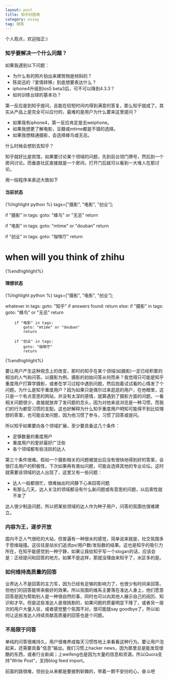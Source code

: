 ```yaml
---
layout: post
title: 知乎的困境
category: essay
tag: 随笔
---
```


个人观点，欢迎指正:)

### 知乎要解决一个什么问题？

如果我遇到以下问题：

* 为什么有的照片拍出来建筑物是倾斜的？
* 陈奕迅的『爱情转移』到底想要表达什么？
* iphone4升级到ios5 beta3后，可不可以降到4.3.3？
* 如何训练台球的基本功？

第一反应是到知乎提问，且能在较短时间内得到满意的答复，那么知乎就成了。其实从产品上是完全可以应付的，最难的是用户为什么要来这里提问？

* 如果我有iphone4，第一反应肯定是去weiphone。
* 如果我想更了解电影，豆瓣或mtime都是不错的选择。
* 如果我想精通摄影，会选择蜂鸟或无忌。

什么时候会想到去知乎？

知乎就好比是宾馆，如果要讨论某个领域的问题，先到前台领门牌号，然后到一个房间讨论。而垂直社区直接就是一个房间，打开门后就可以看到一大堆人在那讨论。

用一段程序来表述大致如下

#### 当前状态

{%highlight python %}
tags=["摄影", "电影", "创业"];

if "摄影" in tags:
	goto: "蜂鸟" or "无忌"
	return

if "电影" in tags:
	goto: "mtime" or "douban"
	return

if "创业" in tags:
	goto: "咖啡厅"
	return

# when will you think of zhihu

{%endhighlight%}

#### 理想状态

{%highlight python %}
tags=["摄影", "电影", "创业"];

whatever in tags:
	goto: "知乎"
	if answers found:
		return
	else:
		if "摄影" in tags:
			goto: "蜂鸟" or "无忌"
			return

		if "电影" in tags:
			goto: "mtime" or "douban"
			return

		if "创业" in tags:
			goto: "咖啡厅"
			return

{%endhighlight%}

要让用户产生这种观念上的改变，那时的知乎在某个领域(如摄影)一定已经积累的相当的人气和问答。以摄影为例，摄影的初始问答从何而来？我觉得只可能是知乎重度用户打算学摄影，或者在学习过程中遇到问题，然后抱着试试看的心情发了个问题。为什么是知乎重度用户？因为如果只是偶尔过来逛逛的用户，在他眼里，这只是一个有点意思的网站，并没有太深的感情，就算遇到了摄影方面的问题，一看相关问题很少，直接就放弃了发问题的念头，因为对他来说浏览是一种习惯，而我们的行为都受习惯的支配。这也好解释为什么知乎重度用户明知可能得不到比较理想的答案，也可能会发问题，因为他习惯了参与，习惯了回答或提问。

所以知乎如果要向各个领域扩展，至少要具备这几个条件：

* 足够数量的重度用户
* 重度用户的爱好最好广泛些
* 各个领域都有些活跃的达人

第三个条件很难。假如一个摄影相关的问题被提出后没有很快地得到好的答案，会很打击用户的积极性，下次如果再有类似问题，可能会选择其他的专业论坛。这时就需要该领域的达人出现了，这里又有一些问题：

* 达人一般都很忙，很难抽出时间静下心来回答问题
* 有那么几天，达人关注的领域都没有什么新问题或有意思的问题，以后索性就不来了

达人很少制造问题，所以把某些领域的达人作为种子用户，问答的氛围也很难建立。

### 内容为王，逐步开放

国内不乏人气很旺的大站，但普遍有一种很水的感觉，简单说来就是，社交氛围多于思维碰撞。这往往是站长们追求pv/用户数/发贴数的结果。这也是知乎的吸引力所在，在知乎能感觉到一种宁静，如果让我给知乎写一个slogan的话，应该会是：正经提问和回答的地方。如果不是这样，那就没理由来知乎了，水区多的是。

### 如何维持高质量的回答

业界达人不是回答的主力军，因为已经有足够的影响力了，也很少有时间来回答。但他们的回答能带来极好的效果。所以氛围的维系主要落在准达人身上，他们愿意回答是因为帮助别人是一种很自然的事，同时也可以向其他人展示自己的阅历、知识和才华。但是这些准达人是很挑剔的，如果问题的质量明显下降了，或者另一层次的用户大量入驻，或者感觉整个氛围不对，很可能就say goodbye了，所以如何让这些准达人持续贡献高质量的回答也是个问题。

### 不局限于问答

单纯的问答很难持久，用户很难养成每天习惯性地上来看看这种行为。要让用户泡起来，还需要具备"信息"输出。我们习惯上hacker news，因为那里总是能发现很酷的东西，或者行业新闻；上weifeng也是因为大量的信息和资源。所以Quora支持"Write Post"，支持blog feed import。

前面的路很难，但创业从来都是要披荆斩棘的，带着一颗不安份的心，奋斗吧
